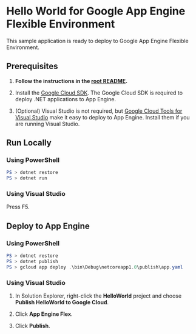 # Hello World for Google App Engine Flexible Environment

This sample application is ready to deploy to Google App Engine Flexible Environment.

## Prerequisites

1.  **Follow the instructions in the [root README](../../../README.md).**
  
2.  Install the [Google Cloud SDK](https://cloud.google.com/sdk/).  The Google Cloud SDK
    is required to deploy .NET applications to App Engine.

3.  (Optional) Visual Studio is not required, but [Google Cloud Tools for Visual Studio](https://marketplace.visualstudio.com/items?itemName=GoogleCloudTools.GoogleCloudPlatformExtensionforVisualStudio)
    make it easy to deploy to App Engine.  Install them if you are running Visual Studio.

## Run Locally

### Using PowerShell
```psm1
PS > dotnet restore
PS > dotnet run
```

### Using Visual Studio
Press F5.

## Deploy to App Engine

### Using PowerShell

```psm1
PS > dotnet restore
PS > dotnet publish
PS > gcloud app deploy .\bin\Debug\netcoreapp1.0\publish\app.yaml
```

### Using Visual Studio

1.  In Solution Explorer, right-click the **HelloWorld** project and choose **Publish HelloWorld to Google Cloud**.

2.  Click **App Engine Flex**.

3.  Click **Publish**.

